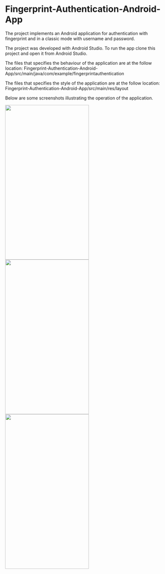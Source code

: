 # Fingerprint-Authentication-Android-App


The project implements an Android application for authentication with fingerprint and in a classic mode with username and password.

The project was developed with Android Studio.
To run the app clone this project and open it from Android Studio.

The files that specifies the behaviour of the application are at the follow location: 
Fingerprint-Authentication-Android-App/src/main/java/com/example/fingerprintauthentication

The files that specifies the style of the application are at the follow location: 
Fingerprint-Authentication-Android-App/src/main/res/layout

Below are some screenshots illustrating the operation of the application.

<img src="https://user-images.githubusercontent.com/47114787/79024415-29c61100-7b83-11ea-92c1-16d591d5f548.jpg" width="270" height="500" align="left">

<img src="https://user-images.githubusercontent.com/47114787/79024814-5e869800-7b84-11ea-907e-599c07f4b675.jpg" width="270" height="500" align="left">

<img src="https://user-images.githubusercontent.com/47114787/79025152-406d6780-7b85-11ea-8ac8-71ceaf1b2711.jpg" width="270" height="500" >

